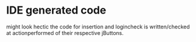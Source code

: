 # IDE generated code
 might look hectic
 the code for insertion and logincheck is written/checked at actionperformed of their respective jButtons.
